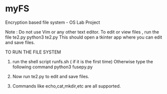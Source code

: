 # myFS
Encryption based file system - OS Lab Project

Note : Do not use Vim or any other text editor.
To edit or view files , run the file te2.py
python3 te2.py
This should open a tkinter app where you can edit and save files.

TO RUN THE FILE SYSTEM
1) run the shell script runfs.sh ( if it is the first time)
   Otherwise type the following command
   python3 fusepy.py <Your-root> <Your-mountpoint>

2) Now run te2.py to edit and save files.
3) Commands like echo,cat,mkdir,etc are all supported.
